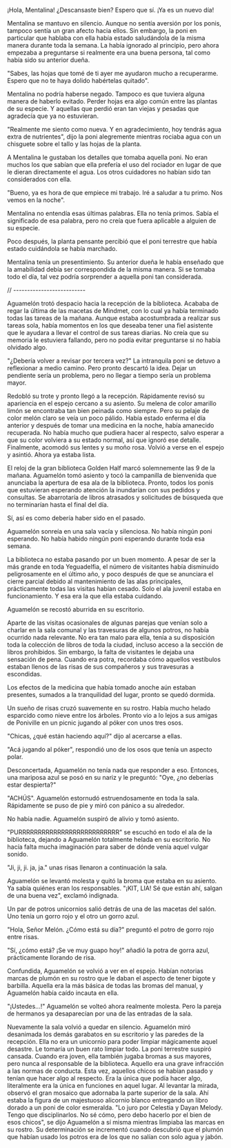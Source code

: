 ¡Hola, Mentalina! ¿Descansaste bien? Espero que sí. ¡Ya es un nuevo día!

Mentalina se mantuvo en silencio. Aunque no sentía aversión por los ponis, tampoco sentía un gran afecto hacia ellos. Sin embargo, la poni en particular que hablaba con ella había estado saludándola de la misma manera durante toda la semana. La había ignorado al principio, pero ahora empezaba a preguntarse si realmente era una buena persona, tal como había sido su anterior dueña.

"Sabes, las hojas que tomé de ti ayer me ayudaron mucho a recuperarme. Espero que no te haya dolido habértelas quitado".

Mentalina no podría haberse negado. Tampoco es que tuviera alguna manera de haberlo evitado. Perder hojas era algo común entre las plantas de su especie. Y aquellas que perdió eran tan viejas y pesadas que agradecía que ya no estuvieran.

"Realmente me siento como nueva. Y en agradecimiento, hoy tendrás agua extra de nutrientes", dijo la poni alegremente mientras rociaba agua con un chisguete sobre el tallo y las hojas de la planta.

A Mentalina le gustaban los detalles que tomaba aquella poni. No eran muchos los que sabían que ella prefería el uso del rociador en lugar de que le dieran directamente el agua. Los otros cuidadores no habían sido tan considerados con ella.

"Bueno, ya es hora de que empiece mi trabajo. Iré a saludar a tu primo. Nos vemos en la noche".

Mentalina no entendía esas últimas palabras. Ella no tenía primos. Sabía el significado de esa palabra, pero no creía que fuera aplicable a alguien de su especie.

Poco después, la planta pensante percibió que el poni terrestre que había estado cuidándola se había marchado.

Mentalina tenía un presentimiento. Su anterior dueña le había enseñado que la amabilidad debía ser correspondida de la misma manera. Si se tomaba todo el día, tal vez podría sorprender a aquella poni tan considerada.

// 	--------------------------

Aguamelón trotó despacio hacia la recepción de la biblioteca. Acababa de regar la última de las macetas de Mindmet, con lo cual ya había terminado todas las tareas de la mañana. Aunque estaba acostumbrada a realizar sus tareas sola, había momentos en los que deseaba tener una fiel asistente que le ayudara a llevar el control de sus tareas diarias. No creía que su memoria le estuviera fallando, pero no podía evitar preguntarse si no había olvidado algo.

"¿Debería volver a revisar por tercera vez?" La intranquila poni se detuvo a reflexionar a medio camino. Pero pronto descartó la idea. Dejar un pendiente sería un problema, pero no llegar a tiempo sería un problema mayor.

Redobló su trote y pronto llegó a la recepción. Rápidamente revisó su apariencia en el espejo cercano a su asiento. Su melena de color amarillo limón se encontraba tan bien peinada como siempre. Pero su pelaje de color melón claro se veía un poco pálido. Había estado enferma el día anterior y después de tomar una medicina en la noche, había amanecido recuperada. No había mucho que pudiera hacer al respecto, salvo esperar a que su color volviera a su estado normal, así que ignoró ese detalle. Finalmente, acomodó sus lentes y su moño rosa. Volvió a verse en el espejo y asintió. Ahora ya estaba lista.

El reloj de la gran biblioteca Golden Half marcó solemnemente las 9 de la mañana. Aguamelón tomó asiento y tocó la campanilla de bienvenida que anunciaba la apertura de esa ala de la biblioteca. Pronto, todos los ponis que estuvieran esperando atención la inundarían con sus pedidos y consultas. Se abarrotaría de libros atrasados y solicitudes de búsqueda que no terminarían hasta el final del día.

Sí, así es como debería haber sido en el pasado.

Aguamelón sonreía en una sala vacía y silenciosa. No había ningún poni esperando. No había habido ningún poni esperando durante toda esa semana.

La biblioteca no estaba pasando por un buen momento. A pesar de ser la más grande en toda Yeguadelfia, el número de visitantes había disminuido peligrosamente en el último año, y poco después de que se anunciara el cierre parcial debido al mantenimiento de las alas principales, prácticamente todas las visitas habían cesado. Solo el ala juvenil estaba en funcionamiento. Y esa era la que ella estaba cuidando. 

Aguamelón se recostó aburrida en su escritorio. 

Aparte de las visitas ocasionales de algunas parejas que venían solo a charlar en la sala comunal y las travesuras de algunos potros, no había ocurrido nada relevante. No era tan malo para ella, tenía a su disposición toda la colección de libros de toda la ciudad, incluso acceso a la sección de libros prohibidos. Sin embargo, la falta de visitantes le dejaba una sensación de pena. Cuando era potra, recordaba cómo aquellos vestíbulos estaban llenos de las risas de sus compañeros y sus travesuras a escondidas.

Los efectos de la medicina que había tomado anoche aún estaban presentes, sumados a la tranquilidad del lugar, pronto se quedó dormida.

Un sueño de risas cruzó suavemente en su rostro. Había mucho helado esparcido como nieve entre los árboles. Pronto vio a lo lejos a sus amigas de Poniville en un picnic jugando al póker con unos tres osos.

"Chicas, ¿qué están haciendo aquí?" dijo al acercarse a ellas.

"Acá jugando al póker", respondió uno de los osos que tenía un aspecto polar.

Desconcertada, Aguamelón no tenía nada que responder a eso. Entonces, una mariposa azul se posó en su nariz y le preguntó: "Oye, ¿no deberías estar despierta?"

"ACHÚS". Aguamelón estornudó estruendosamente en toda la sala. Rápidamente se puso de pie y miró con pánico a su alrededor.

No había nadie. Aguamelón suspiró de alivio y tomó asiento.

"PURRRRRRRRRRRRRRRRRRRRRRRRRR" se escuchó en todo el ala de la biblioteca, dejando a Aguamelón totalmente helada en su escritorio. No hacía falta mucha imaginación para saber de dónde venía aquel vulgar sonido.

"Ji, ji, ji. ja, ja." unas risas llenaron a continuación la sala.

Aguamelón se levantó molesta y quitó la broma que estaba en su asiento. Ya sabía quiénes eran los responsables. "¡KIT, LIA! Sé que están ahí, salgan de una buena vez", exclamó indignada.

Un par de potros unicornios salió detrás de una de las macetas del salón. Uno tenía un gorro rojo y el otro un gorro azul.

"Hola, Señor Melón. ¿Cómo está su día?" preguntó el potro de gorro rojo entre risas.

"Sí, ¿cómo está? ¡Se ve muy guapo hoy!" añadió la potra de gorra azul, prácticamente llorando de risa.

Confundida, Aguamelón se volvió a ver en el espejo. Habían notorias marcas de plumón en su rostro que le daban el aspecto de tener bigote y barbilla. Aquella era la más básica de todas las bromas del manual, y Aguamelón había caído incauta en ella.

"¡Ustedes...!" Aguamelón se volteó ahora realmente molesta. Pero la pareja de hermanos ya desaparecían por una de las entradas de la sala.

Nuevamente la sala volvió a quedar en silencio. Aguamelón miró desanimada los demás garabatos en su escritorio y las paredes de la recepción. Ella no era un unicornio para poder limpiar mágicamente aquel desastre. Le tomaría un buen rato limpiar todo. La poni terrestre suspiró cansada. Cuando era joven, ella también jugaba bromas a sus mayores, pero nunca al responsable de la biblioteca. Aquello era una grave infracción a las normas de conducta. Esta vez, aquellos chicos se habían pasado y tenían que hacer algo al respecto. Era la única que podía hacer algo, literalmente era la única en funciones en aquel lugar. Al levantar la mirada, observó el gran mosaico que adornaba la parte superior de la sala. Ahí estaba la figura de un majestuoso alicornio blanco entregando un libro dorado a un poni de color esmeralda. "Lo juro por Celestia y Dayan Melody. Tengo que disciplinarlos. No sé cómo, pero debo hacerlo por el bien de esos chicos", se dijo Aguamelón a sí misma mientras limpiaba las marcas en su rostro. Su determinación se incrementó cuando descubrió que el plumón que habían usado los potros era de los que no salían con solo agua y jabón.